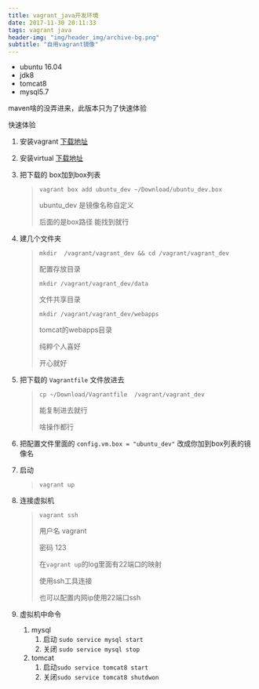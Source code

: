 ```yaml
---
title: vagrant_java开发环境
date: 2017-11-30 20:11:33
tags: vagrant java
header-img: "img/header_img/archive-bg.png"
subtitle: "自用vagrant镜像"
---
```




- ubuntu 16.04
- jdk8
- tomcat8
- mysql5.7

maven啥的没弄进来，此版本只为了快速体验



快速体验 

1. 安装vagrant  [下载地址](https://www.vagrantup.com/downloads.html)

2. 安装virtual [下载地址](https://www.virtualbox.org/)

3. 把下载的 box加到box列表

   > `vagrant box add ubuntu_dev ~/Download/ubuntu_dev.box`
   >
   > ubuntu_dev 是镜像名称自定义
   >
   > 后面的是box路径 能找到就行

4. 建几个文件夹

   > `mkdir  /vagrant/vagrant_dev && cd /vagrant/vagrant_dev` 
   >
   > 配置存放目录
   >
   > `mkdir /vagrant/vagrant_dev/data`
   >
   > 文件共享目录
   >
   > `mkdir /vagrant/vagrant_dev/webapps`
   >
   > tomcat的webapps目录
   >
   > 纯粹个人喜好
   >
   > 开心就好

5. 把下载的 `Vagrantfile`  文件放进去

   > `cp ~/Download/Vagrantfile  /vagrant/vagrant_dev`
   >
   > 能复制进去就行
   >
   > 啥操作都行

6. 把配置文件里面的 `config.vm.box = "ubuntu_dev"` 改成你加到box列表的镜像名

7. 启动 

   > `vagrant up` 

8. 连接虚拟机

   > `vagrant ssh`
   >
   > 用户名 vagrant
   >
   > 密码 123
   >
   > 在`vagrant up`的log里面有22端口的映射
   >
   > 使用ssh工具连接
   >
   > 也可以配置内网ip使用22端口ssh

9. 虚拟机中命令

   1. mysql
      1. 启动 `sudo service mysql start`
      2. 关闭 `sudo service mysql stop`
   2. tomcat
      1. 启动`sudo service tomcat8 start`
      2. 关闭`sudo service tomcat8 shutdwon`